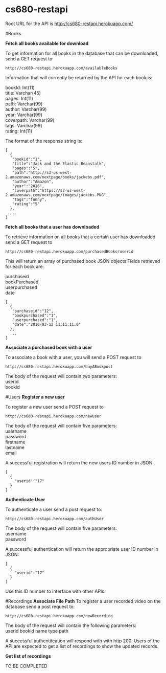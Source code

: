# cs680-restapi

Root URL for the API is http://cs680-restapi.herokuapp.com/

#Books

**Fetch all books available for download**

To get information for all books in the database that can be downloaded, send a GET request to
````
http://cs680-restapi.herokuapp.com/availableBooks 
````

Information that will currently be returned by the API for each book is: 

bookId: Int(11)  
title: Varchar(45)  
pages: Int(11)  
path: Varchar(99)  
author: Varchar(99)  
year: Varchar(99)  
coverpath: Varchar(99)  
tags: Varchar(99)  
rating: Int(11)  

The format of the response string is:  

````
[
  {
   "bookid":"1",
   "title":"Jack and the Elastic Beanstalk",
   "pages":"5",
   "path":"http://s3-us-west-2.amazonaws.com/nextpage/books/jackebs.pdf",
   "author":"Amazon",
   "year":"2016",
   "coverpath":"https://s3-us-west-2.amazonaws.com/nextpage/images/jackebs.PNG",
   "tags":"funny",
   "rating":"5"
  },
 ...
]
````

**Fetch all books that a user has downloaded**
 
To retrieve information on all books that a certain user has downloaded send a GET request to
````
http://cs680-restapi.herokuapp.com/purchasedBooks/userid
````
This will return an array of purchased book JSON objects 
Fields retrieved for each book are: 

purchaseid   
bookPurchased    
userpurchased    
date    

````
[
  {
   "purchaseid":"12",
   "bookpurchased":"1",
   "userpurchased":"1",
   "date":"2016-03-12 11:11:11.0"
  },
  ...
]
````

**Associate a purchased book with a user**

To associate a book with a user, you will send a POST request to 

````
http://cs680-restapi.herokuapp.com/buyABookpost
````

The body of the request will contain two parameters:  
userid  
bookid  

#Users
**Register a new user**

To register a new user send a POST request to
````
http://cs680-restapi.herokuapp.com/newUser
````

The body of the request will contain five parameters:  
username  
password  
firstname  
lastname  
email

A successful registration will return the new users ID number in JSON:

````
[
  {
    "userid":"17"
  }
]
````
**Authenticate User**

To authenticate a user send a post request to:
````
http://cs680-restapi.herokuapp.com/authUser
````

The body of the request will contain five parameters:  
username  
password

A successful authentication will return the appropriate user ID number in JSON:
````
[
  {
    "userid":"17"
  }
]
````

Use this ID number to interface with other APIs.

#Recordings
**Associate File Path**
To register a user recorded video on the database send a post request to:
````
http://cs680-restapi.herokuapp.com/newRecording
````
The body of the request will contain the following parameters:  
userid
bookid
name
type
path

A successful authentitcation will respond with with http 200. Users of the API are expected to get a list of recordings to show the updated records.

**Get list of recordings**

TO BE COMPLETED
